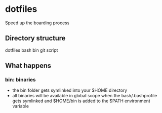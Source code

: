 dotfiles
========

Speed up the boarding process

Directory structure
-------------------

dotfiles
 bash
 bin
 git
 script

What happens
------------

### bin: binaries
- the bin folder gets symlinked into your $HOME directory
- all binaries will be available in global scope when the bash/.bashprofile gets symlinked and $HOME/bin is added to the $PATH environment variable

